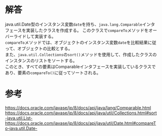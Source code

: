# 解答
java.util.Date型のインスタンス変数`date`を持ち、`java.lang.Comparable`インタフェースを実装したクラスを作成する。
 このクラスで`compareTo`メソッドをオーバーライドして実装する。  
 `compareTo`メソッドでは、オブジェクトのインスタンス変数`date`を比較結果に従って、オブジェクトの比較とする。  
 また、`java.util.Collections`の`sort()`メソッドを使用して、作成したクラスのインスタンスのリストをソートする。  
 このとき、すべての要素はComparableインタフェースを実装しているクラスであり、要素の`compareTo()`に従ってソートされる。

# 参考
https://docs.oracle.com/javase/jp/8/docs/api/java/lang/Comparable.html  
https://docs.oracle.com/javase/jp/8/docs/api/java/util/Collections.html#sort-java.util.List-  
https://docs.oracle.com/javase/jp/8/docs/api/java/util/Date.html#compareTo-java.util.Date-  
